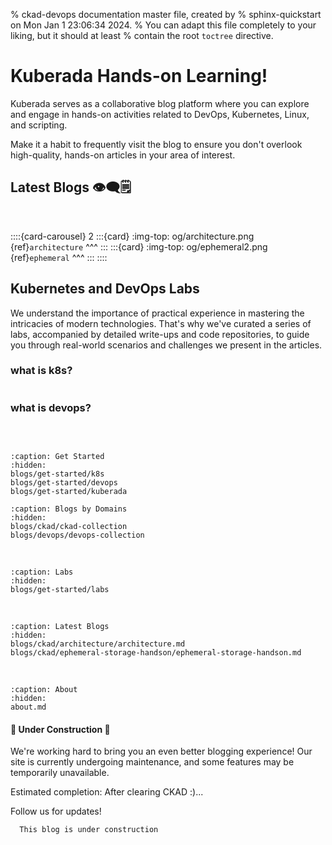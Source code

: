 % ckad-devops documentation master file, created by
% sphinx-quickstart on Mon Jan  1 23:06:34 2024.
% You can adapt this file completely to your liking, but it should at least
% contain the root `toctree` directive.

# Kuberada Hands-on Learning!

Kuberada serves as a collaborative blog platform where you can explore and engage in hands-on activities related to DevOps, Kubernetes, Linux, and scripting. 

Make it a habit to frequently visit the blog to ensure you don't overlook high-quality, hands-on articles in your area of interest.


## Latest Blogs 👁‍🗨🗒

</br>

::::{card-carousel} 2
:::{card}
:img-top: og/architecture.png
{ref}`architecture`
^^^
:::
:::{card}
:img-top: og/ephemeral2.png
{ref}`ephemeral`
^^^
:::
::::

## Kubernetes and DevOps Labs

We understand the importance of practical experience in mastering the intricacies of modern technologies. That's why we've curated a series of labs, accompanied by detailed write-ups and code repositories, to guide you through real-world scenarios and challenges we present in the articles.


### what is k8s?

```{include} blogs/snippets/what-is-k8s.md
```


### what is devops?

```{include} blogs/snippets/what-is-devops.md
```


</br>



```{toctree}
:caption: Get Started
:hidden:
blogs/get-started/k8s
blogs/get-started/devops
blogs/get-started/kuberada

```

```{toctree}
:caption: Blogs by Domains
:hidden:
blogs/ckad/ckad-collection
blogs/devops/devops-collection
```

</br>

```{toctree}
:caption: Labs
:hidden:
blogs/get-started/labs
```

</br>


```{toctree}
:caption: Latest Blogs
:hidden:
blogs/ckad/architecture/architecture.md
blogs/ckad/ephemeral-storage-handson/ephemeral-storage-handson.md
```

<!-- </br>

```{toctree}
:hidden:
blogs/authors/gulcan.md
``` -->


</br>

```{toctree}
:caption: About
:hidden:
about.md

```

#### 🚧 **Under Construction** 🚧

We're working hard to bring you an even better blogging experience! Our site is currently undergoing maintenance, and some features may be temporarily unavailable.

Estimated completion: After clearing CKAD :)...

Follow us for updates!

```{admonition} warning ⚠
  This blog is under construction
```

